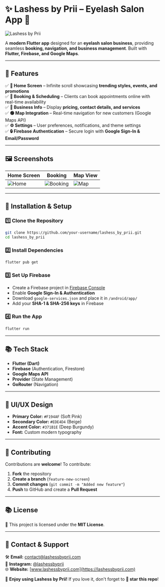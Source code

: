 # ✨ Lashess by Prii – Eyelash Salon App 💖

![Lashess by Prii](https://your-image-url.com/logo.png)

A **modern Flutter app** designed for an **eyelash salon business**, providing seamless **booking, navigation, and business management**. Built with **Flutter, Firebase, and Google Maps**.

---

## 🚀 Features

✅ **🌟 Home Screen** – Infinite scroll showcasing **trending styles, events, and promotions**  
✅ **📅 Booking & Scheduling** – Clients can book appointments online with real-time availability  
✅ **💼 Business Info** – Display **pricing, contact details, and services**  
✅ **🟢 Map Integration** – Real-time navigation for new customers (Google Maps API)  
✅ **⚙️ Settings** – User preferences, notifications, and theme settings  
✅ **🔒 Firebase Authentication** – Secure login with **Google Sign-In & Email/Password**  

---

## 🖼️ Screenshots

| Home Screen | Booking | Map View |
|------------|----------|----------|
| ![Home](https://your-image-url.com/home.png) | ![Booking](https://your-image-url.com/booking.png) | ![Map](https://your-image-url.com/map.png) |

---

## 🔧 Installation & Setup

### 1️⃣ **Clone the Repository**

```sh
git clone https://github.com/your-username/lashess_by_prii.git
cd lashess_by_prii
```

### 2️⃣ **Install Dependencies**

```sh
flutter pub get
```

### 3️⃣ **Set Up Firebase**

- Create a Firebase project in [Firebase Console](https://console.firebase.google.com/)
- Enable **Google Sign-In & Authentication**
- Download `google-services.json` and place it in `/android/app/`
- Add your **SHA-1 & SHA-256 keys** in Firebase

### 4️⃣ **Run the App**

```sh
flutter run
```

---

## 📚 Tech Stack

- **Flutter (Dart)**
- **Firebase** (Authentication, Firestore)
- **Google Maps API**
- **Provider** (State Management)
- **GoRouter** (Navigation)

---

## 🎨 UI/UX Design

- **Primary Color:** `#F194AF` (Soft Pink)  
- **Secondary Color:** `#EDE4D4` (Beige)  
- **Accent Color:** `#371B1E` (Deep Burgundy)  
- **Font:** Custom modern typography

---

## 💙 Contributing

Contributions are **welcome**! To contribute:

1. **Fork** the repository
2. **Create a branch** (`feature-new-screen`)
3. **Commit changes** (`git commit -m "Added new feature"`)
4. **Push** to GitHub and create a **Pull Request**

---

## 📚 License

📝 This project is licensed under the **MIT License**.

---

## 📲 Contact & Support

🛠️ **Email:** <contact@lashessbyprii.com>  
👥 **Instagram:** [@lashessbyprii](https://instagram.com/lashessbyprii)  
🌐 **Website:** [www.lashessbyprii.com](https://lashessbyprii.com)  

🚀 **Enjoy using Lashess by Prii!** If you love it, don't forget to **🌟 star this repo**!


